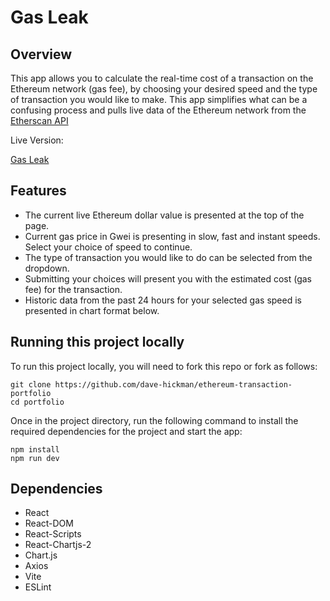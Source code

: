 # Gas Leak

## Overview

This app allows you to calculate the real-time cost of a transaction on the Ethereum network (gas fee), by choosing your desired speed and the type of transaction you would like to make. This app simplifies what can be a confusing process and pulls live data of the Ethereum network from the [Etherscan API](https://docs.etherscan.io/)

Live Version:

[Gas Leak](https://gas-leak.vercel.app)

## Features

* The current live Ethereum dollar value is presented at the top of the page.
* Current gas price in Gwei is presenting in slow, fast and instant speeds. Select your choice of speed to continue.
* The type of transaction you would like to do can be selected from the dropdown.
* Submitting your choices will present you with the estimated cost (gas fee) for the transaction.
* Historic data from the past 24 hours for your selected gas speed is presented in chart format below.

## Running this project locally


To run this project locally, you will need to fork this repo or fork as follows:
```
git clone https://github.com/dave-hickman/ethereum-transaction-portfolio
cd portfolio
```
Once in the project directory, run the following command to install the required dependencies for the project and start the app:

```
npm install
npm run dev
```

## Dependencies

* React
* React-DOM
* React-Scripts
* React-Chartjs-2
* Chart.js
* Axios
* Vite
* ESLint
